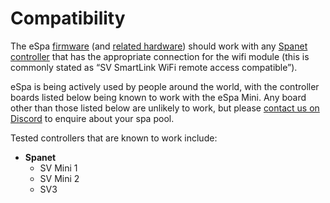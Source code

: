 # Compatibility

The eSpa [firmware](/firmware) (and [related hardware](/hardware)) should work with any [Spanet controller](https://www.spanet.com.au/product-category/spa-controls/) that has the appropriate connection for the wifi module (this is commonly stated as “SV SmartLink WiFi remote access compatible”). 

eSpa is being actively used by people around the world, with the controller boards listed below being known to work with the eSpa Mini. Any board other than those listed below are unlikely to work, but please [contact us on Discord](https://discord.gg/faK8Ag4wHn) to enquire about your spa pool.

Tested controllers that are known to work include:

* **Spanet**
  * SV Mini 1
  * SV Mini 2
  * SV3
